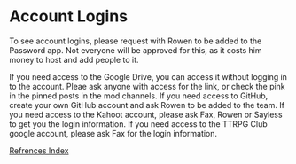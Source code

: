 # Account Logins

To see account logins, please request with Rowen to be added to the Password app. Not everyone will be approved for this, as it costs him money to host and add people to it.

If you need access to the Google Drive, you can access it without logging in to the account. Pleae ask anyone with access for the link, or check the pink in the pinned posts in the mod channels.
If you need access to GitHub, create your own GitHub account and ask Rowen to be added to the team.
If you need access to the Kahoot account, please ask Fax, Rowen or Sayless to get you the login information.
If you need access to the TTRPG Club google account, please ask Fax for the login information.

[Refrences Index](./Refrences%20Index.md)
